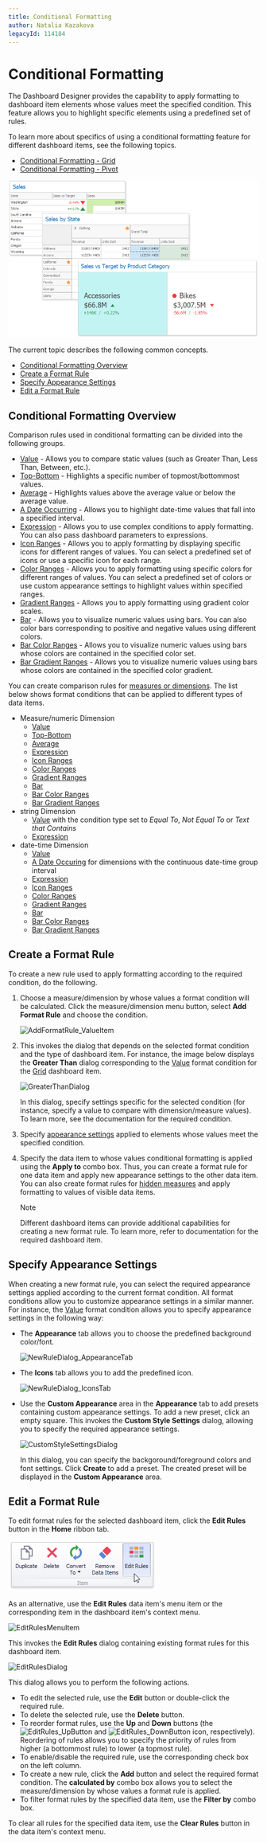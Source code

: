 ```yaml
---
title: Conditional Formatting
author: Natalia Kazakova
legacyId: 114184
---
```

# Conditional Formatting
The Dashboard Designer provides the capability to apply formatting to dashboard item elements whose values meet the specified condition. This feature allows you to highlight specific elements using a predefined set of rules.

To learn more about specifics of using a conditional formatting feature for different dashboard items, see the following topics.
* [Conditional Formatting - Grid](../designing-dashboard-items/grid/conditional-formatting.md)
* [Conditional Formatting - Pivot](../designing-dashboard-items/pivot/conditional-formatting.md)

![BlogDashboard_ConditionalFormatting](../../../images/img118090.png)

The current topic describes the following common concepts.
* [Conditional Formatting Overview](#conditional-formatting-overview)
* [Create a Format Rule](#create-a-format-rule)
* [Specify Appearance Settings](#specify-appearance-settings)
* [Edit a Format Rule](#edit-a-format-rule)

## <a name="conditional-formatting-overview"/>Conditional Formatting Overview
Comparison rules used in conditional formatting can be divided into the following groups.
* [Value](conditional-formatting/value.md) - Allows you to compare static values (such as Greater Than, Less Than, Between, etc.).
* [Top-Bottom](conditional-formatting/top-bottom.md) - Highlights a specific number of topmost/bottommost values.
* [Average](conditional-formatting/average.md) - Highlights values above the average value or below the average value.
* [A Date Occurring](conditional-formatting/a-date-occurring.md) - Allows you to highlight date-time values that fall into a specified interval.
* [Expression](conditional-formatting/expression.md) - Allows you to use complex conditions to apply formatting. You can also pass dashboard parameters to expressions.
* [Icon Ranges](conditional-formatting/icon-ranges.md) - Allows you to apply formatting by displaying specific icons for different ranges of values. You can select a predefined set of icons or use a specific icon for each range.
* [Color Ranges](conditional-formatting/color-ranges.md) - Allows you to apply formatting using specific colors for different ranges of values. You can select a predefined set of colors or use custom appearance settings to highlight values within specified ranges.
* [Gradient Ranges](conditional-formatting/gradient-ranges.md) - Allows you to apply formatting using gradient color scales.
* [Bar](conditional-formatting/bar.md) - Allows you to visualize numeric values using bars. You can also color bars corresponding to positive and negative values using different colors.
* [Bar Color Ranges](conditional-formatting/bar-color-ranges.md) - Allows you to visualize numeric values using bars whose colors are contained in the specified color set.
* [Bar Gradient Ranges](conditional-formatting/bar-gradient-ranges.md) - Allows you to visualize numeric values using bars whose colors are contained in the specified color gradient.

You can create comparison rules for [measures or dimensions](../binding-dashboard-items-to-data/binding-dashboard-items-to-data.md). The list below shows format conditions that can be applied to different types of data items.
* Measure/numeric Dimension
	* [Value](conditional-formatting/value.md)
	* [Top-Bottom](conditional-formatting/top-bottom.md)
	* [Average](conditional-formatting/average.md)
	* [Expression](conditional-formatting/expression.md)
	* [Icon Ranges](conditional-formatting/icon-ranges.md)
	* [Color Ranges](conditional-formatting/color-ranges.md)
	* [Gradient Ranges](conditional-formatting/gradient-ranges.md)
	* [Bar](conditional-formatting/bar.md)
	* [Bar Color Ranges](conditional-formatting/bar-color-ranges.md)
	* [Bar Gradient Ranges](conditional-formatting/bar-gradient-ranges.md)
* string Dimension
	* [Value](conditional-formatting/value.md) with the condition type set to _Equal To_, _Not Equal To_ or _Text that Contains_
	* [Expression](conditional-formatting/expression.md)
* date-time Dimension
	* [Value](conditional-formatting/value.md)
	* [A Date Occuring](conditional-formatting/value.md) for dimensions with the continuous date-time group interval
	* [Expression](conditional-formatting/expression.md)
	* [Icon Ranges](conditional-formatting/icon-ranges.md)
	* [Color Ranges](conditional-formatting/color-ranges.md)
	* [Gradient Ranges](conditional-formatting/gradient-ranges.md)
	* [Bar](conditional-formatting/bar.md)
	* [Bar Color Ranges](conditional-formatting/bar-color-ranges.md)
	* [Bar Gradient Ranges](conditional-formatting/bar-gradient-ranges.md)

## <a name="create-a-format-rule"/>Create a Format Rule
To create a new rule used to apply formatting according to the required condition, do the following.
1. Choose a measure/dimension by whose values a format condition will be calculated. Click the measure/dimension menu button, select **Add Format Rule** and choose the condition.
	
	![AddFormatRule_ValueItem](../../../images/img118549.png)
2. This invokes the dialog that depends on the selected format condition and the type of dashboard item. For instance, the image below displays the **Greater Than** dialog corresponding to the [Value](conditional-formatting/value.md) format condition for the [Grid](../designing-dashboard-items/grid.md) dashboard item.
	
	![GreaterThanDialog](../../../images/img118555.png)
	
	In this dialog, specify settings specific for the selected condition (for instance, specify a value to compare with dimension/measure values). To learn more, see the documentation for the required condition.
3. Specify [appearance settings](#specify-appearance-settings) applied to elements whose values meet the specified condition.
4. Specify the data item to whose values conditional formatting is applied using the **Apply to** combo box. Thus, you can create a format rule for one data item and apply new appearance settings to the other data item. You can also create format rules for [hidden measures](../binding-dashboard-items-to-data/hidden-data-items.md) and apply formatting to values of visible data items.
	
	> [!NOTE]
	> Different dashboard items can provide additional capabilities for creating a new format rule. To learn more, refer to documentation for the required dashboard item.

## <a name="specify-appearance-settings"/>Specify Appearance Settings
When creating a new format rule, you can select the required appearance settings applied according to the current format condition. All format conditions allow you to customize appearance settings in a similar manner. For instance, the [Value](conditional-formatting/value.md) format condition allows you to specify appearance settings in the following way:
* The **Appearance** tab allows you to choose the predefined background color/font.
	
	![NewRuleDialog_AppearanceTab](../../../images/img118585.png)
* The **Icons** tab allows you to add the predefined icon.
	
	![NewRuleDialog_IconsTab](../../../images/img118586.png)
* Use the **Custom Appearance** area in the **Appearance** tab to add presets containing custom appearance settings. To add a new preset, click an empty square. This invokes the **Custom Style Settings** dialog, allowing you to specify the required appearance settings.
	
	![CustomStyleSettingsDialog](../../../images/img118587.png)
	
	In this dialog, you can specify the backgoround/foreground colors and font settings. Click **Create** to add a preset. The created preset will be displayed in the **Custom Appearance** area.

## <a name="edit-a-format-rule"/>Edit a Format Rule
To edit format rules for the selected dashboard item, click the **Edit Rules** button in the **Home** ribbon tab.

![EditRules_Ribbon](../../../images/img118564.png)

As an alternative, use the **Edit Rules** data item's menu item or the corresponding item in the dashboard item's context menu.

![EditRulesMenuItem](../../../images/img118590.png)

This invokes the **Edit Rules** dialog containing existing format rules for this dashboard item.

![EditRulesDialog](../../../images/img118565.png)

This dialog allows you to perform the following actions.
* To edit the selected rule, use the **Edit** button or double-click the required rule.
* To delete the selected rule, use the **Delete** button.
* To reorder format rules, use the **Up** and **Down** buttons (the ![EditRules_UpButton](../../../images/img118698.png) and ![EditRules_DownButton](../../../images/img118699.png) icon, respectively). Reordering of rules allows you to specify the priority of rules from higher (a bottommost rule) to lower (a topmost rule).
* To enable/disable the required rule, use the corresponding check box on the left column.
* To create a new rule, click the **Add** button and select the required format condition. The **calculated by** combo box allows you to select the measure/dimension by whose values a format rule is applied.
* To filter format rules by the specified data item, use the **Filter by** combo box.

To clear all rules for the specified data item, use the **Clear Rules** button in the data item's context menu.